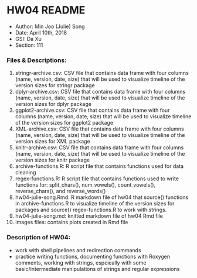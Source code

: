# HW04 README

- Author: Min Joo (Julie) Song
- Date: April 10th, 2018
- GSI: Da Xu
- Section: 111

### Files & Descriptions: 
1. stringr-archive.csv: CSV file that contains data frame with four columns (name, version, date, size) that will be used to visualize timeline of the version sizes for stringr package
2. dplyr-archive.csv: CSV file that contains data frame with four columns (name, version, date, size) that will be used to visualize timeline of the version sizes for dplyr package
3. ggplot2-archive.csv: CSV file that contains data frame with four columns (name, version, date, size) that will be used to visualize timeline of the version sizes for ggplot2 package
4. XML-archive.csv: CSV file that contains data frame with four columns (name, version, date, size) that will be used to visualize timeline of the version sizes for XML package
5. knitr-archive.csv: CSV file that contains data frame with four columns (name, version, date, size) that will be used to visualize timeline of the version sizes for knitr package
6. archive-functions.R: R script file that contains functions used for data cleaning 
7. regex-functions.R: R script file that contains functions used to write functions for: split_chars(), num_vowels(), count_vowels(), reverse_chars(), and reverse_words()
8. hw04-julie-song.Rmd: R markdown file of hw04 that source() functions in archive-functions.R to visualize timeline of the version sizes for packages and source() regex-functions.R to work with strings. 
9. hw04-julie-song.md: knitted markdown file of hw04 Rmd file
10. images files: contains plots created in Rmd file

### Description of HW04: 
* work with shell pipelines and redirection commands
* practice writing functions, documenting functions with Roxygen comments, working with strings, espcieally with some basic/intermediate manipulations of strings and regular expressions